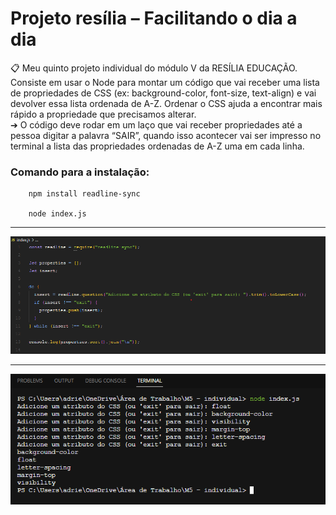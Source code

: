 # Projeto resília – Facilitando o dia a dia

📋 Meu quinto projeto individual do módulo V da RESÍLIA EDUCAÇÃO. Consiste em usar o Node para montar um código que vai receber uma lista de
propriedades de CSS (ex: background-color, font-size, text-align) e vai devolver
essa lista ordenada de A-Z. Ordenar o CSS ajuda a encontrar mais rápido a
propriedade que precisamos alterar. <br/>
➔ O código deve rodar em um laço que vai receber propriedades até a
pessoa digitar a palavra “SAIR”, quando isso acontecer vai ser impresso
no terminal a lista das propriedades ordenadas de A-Z uma em cada linha.  


### Comando para a instalação:
        
        npm install readline-sync
         
        node index.js  
        
---
 
  <img alt="cssNode" src="https://raw.githubusercontent.com/gooddri/ProjetoNodeCss/main/img/cssNode.png?token=GHSAT0AAAAAAB7RZXCFU4WSMQVHT4DARPUSZAEBUKA">
  
---
  
  <img alt="cssNode" src="https://raw.githubusercontent.com/gooddri/ProjetoNodeCss/main/img/cssNode2.png?token=GHSAT0AAAAAAB7RZXCE6W7PNDQJJSRQWJ7SZAEBVIQ">
  
